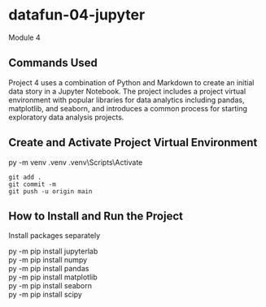 # datafun-04-jupyter

Module 4

## Commands Used

Project 4 uses a combination of Python and Markdown to create an initial data story in a Jupyter Notebook. The project includes a project virtual environment with popular libraries for data analytics including pandas, matplotlib, and seaborn, and introduces a common process for starting exploratory data analysis projects.

## Create and Activate Project Virtual Environment

py -m venv .venv
.venv\Scripts\Activate

```
git add .
git commit -m
git push -u origin main
```

## How to Install and Run the Project

Install packages separately

py -m pip install jupyterlab  
py -m pip install numpy  
py -m pip install pandas  
py -m pip install matplotlib  
py -m pip install seaborn  
py -m pip install scipy
